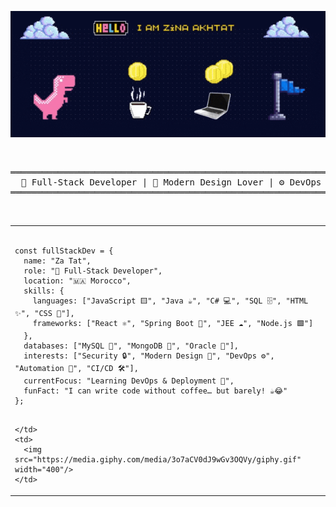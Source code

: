 <p align="center">
  <img src="assets/banner.gif" alt="Pixel art banner" width="900"/>
</p>

<br/>

<div align="center">
<pre>
══════════════════════════════════════════════════════════════════════════════════════
  🚀 Full-Stack Developer | 🎨 Modern Design Lover | ⚙️ DevOps & Automation Explorer
══════════════════════════════════════════════════════════════════════════════════════
</pre>
</div>

<br/>
<table>
  <tr>
    <td>

<pre>
<code class="language-javascript">
const fullStackDev = {
  name: "Za Tat",
  role: "🚀 Full-Stack Developer",
  location: "🇲🇦 Morocco",
  skills: {
    languages: ["JavaScript 🟨", "Java ☕", "C# 💻", "SQL 🗄️", "HTML ✨", "CSS 🎨"],
    frameworks: ["React ⚛️", "Spring Boot 🌱", "JEE ☁️", "Node.js 🟩"]
  },
  databases: ["MySQL 🐬", "MongoDB 🍃", "Oracle 🔷"],
  interests: ["Security 🔒", "Modern Design 🎨", "DevOps ⚙️", "Automation 🤖", "CI/CD 🛠️"],
  currentFocus: "Learning DevOps & Deployment 🚀",
  funFact: "I can write code without coffee… but barely! ☕😂"
};
</code>
</pre>

    </td>
    <td>
      <img src="https://media.giphy.com/media/3o7aCV0dJ9wGv3OQVy/giphy.gif" width="400"/>
    </td>
  </tr>
</table>
